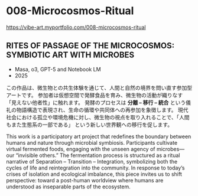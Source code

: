 # 008-Microcosmos-Ritual
https://vibe-art.myportfolio.com/008-microcosmos-ritual

## RITES OF PASSAGE OF THE MICROCOSMOS: SYMBIOTIC ART WITH MICROBES
- Masa, o3, GPT-5 and Notebook LM
- 2025

この作品は、微生物との共生体験を通じて、人間と自然の境界を問い直す参加型アートです。
参加者は仮想空間で発酵食品を育み、微生物の活動が織りなす「見えない他者性」に触れます。
発酵のプロセスは **分離 – 移行 – 統合** という儀礼の物語構造で表現され、生命の循環や共同体への再参加を象徴します。
現代社会における孤立や環境危機に対し、微生物の視点を取り入れることで、「人間もまた生態系の一部である」 という新しい世界観への移行を促します。

This work is a participatory art project that redefines the boundary between humans and nature through microbial symbiosis.
Participants cultivate virtual fermented foods, engaging with the unseen agency of microbes—our “invisible others.”
The fermentation process is structured as a ritual narrative of Separation – Transition – Integration, symbolizing both the cycles of life and reintegration into the community.
In response to today’s crises of isolation and ecological imbalance, this piece invites us to shift perspective:
toward a post-human worldview where humans are understood as inseparable parts of the ecosystem.
